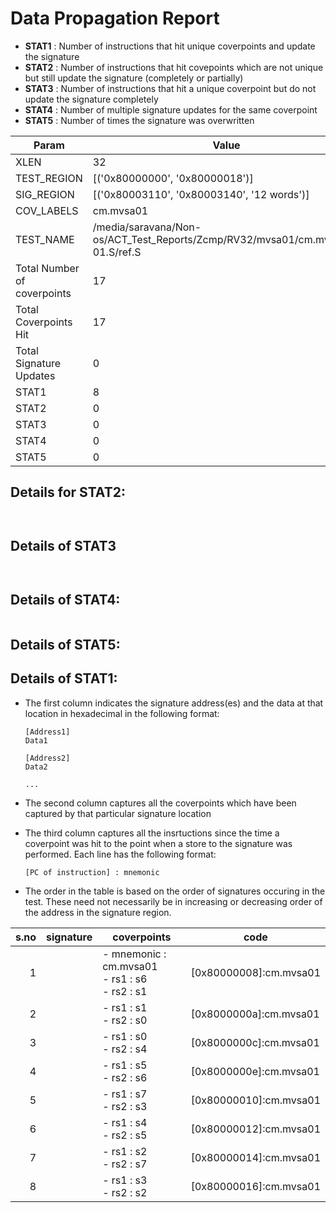 
# Data Propagation Report

- **STAT1** : Number of instructions that hit unique coverpoints and update the signature
- **STAT2** : Number of instructions that hit covepoints which are not unique but still update the signature (completely or partially)
- **STAT3** : Number of instructions that hit a unique coverpoint but do not update the signature completely
- **STAT4** : Number of multiple signature updates for the same coverpoint
- **STAT5** : Number of times the signature was overwritten

| Param                     | Value    |
|---------------------------|----------|
| XLEN                      | 32      |
| TEST_REGION               | [('0x80000000', '0x80000018')]      |
| SIG_REGION                | [('0x80003110', '0x80003140', '12 words')]      |
| COV_LABELS                | cm.mvsa01      |
| TEST_NAME                 | /media/saravana/Non-os/ACT_Test_Reports/Zcmp/RV32/mvsa01/cm.mvsa01-01.S/ref.S    |
| Total Number of coverpoints| 17     |
| Total Coverpoints Hit     | 17      |
| Total Signature Updates   | 0      |
| STAT1                     | 8      |
| STAT2                     | 0      |
| STAT3                     | 0     |
| STAT4                     | 0     |
| STAT5                     | 0     |

## Details for STAT2:

```


```

## Details of STAT3

```


```

## Details of STAT4:

```

```

## Details of STAT5:



## Details of STAT1:

- The first column indicates the signature address(es) and the data at that location in hexadecimal in the following format:
  ```
  [Address1]
  Data1

  [Address2]
  Data2

  ...
  ```

- The second column captures all the coverpoints which have been captured by that particular signature location

- The third column captures all the insrtuctions since the time a coverpoint was
  hit to the point when a store to the signature was performed. Each line has
  the following format:
  ```
  [PC of instruction] : mnemonic
  ```
- The order in the table is based on the order of signatures occuring in the
  test. These need not necessarily be in increasing or decreasing order of the
  address in the signature region.

|s.no|signature|                       coverpoints                       |           code            |
|---:|---------|---------------------------------------------------------|---------------------------|
|   1|         |- mnemonic : cm.mvsa01<br> - rs1 : s6<br> - rs2 : s1<br> |[0x80000008]:cm.mvsa01<br> |
|   2|         |- rs1 : s1<br> - rs2 : s0<br>                            |[0x8000000a]:cm.mvsa01<br> |
|   3|         |- rs1 : s0<br> - rs2 : s4<br>                            |[0x8000000c]:cm.mvsa01<br> |
|   4|         |- rs1 : s5<br> - rs2 : s6<br>                            |[0x8000000e]:cm.mvsa01<br> |
|   5|         |- rs1 : s7<br> - rs2 : s3<br>                            |[0x80000010]:cm.mvsa01<br> |
|   6|         |- rs1 : s4<br> - rs2 : s5<br>                            |[0x80000012]:cm.mvsa01<br> |
|   7|         |- rs1 : s2<br> - rs2 : s7<br>                            |[0x80000014]:cm.mvsa01<br> |
|   8|         |- rs1 : s3<br> - rs2 : s2<br>                            |[0x80000016]:cm.mvsa01<br> |
